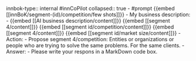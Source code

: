 innbok-type:: internal
#innCoPilot
collapsed:: true
	- #prompt {{embed [[innBoK/segment-(id)/competition/few shots]]}}
		- My business description:
		- {{embed [[AI business description/content]]}} {{embed [[segment 4/content]]}} {{embed [[segment id/competition/content]]}} {{embed [[segment 4/content]]}} {{embed [[segment id/market size/content]]}}
		- Action:
		- Propose segment 4/competition: Entities or organizations or people who are trying to solve the same problems. For the same clients.
		- Answer:
		- Please write your respons in a MarkDown code box.


